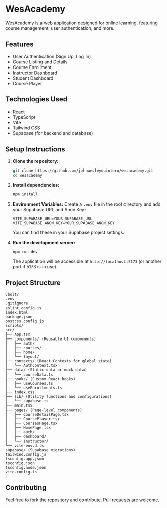 # WesAcademy

WesAcademy is a web application designed for online learning, featuring course management, user authentication, and more.

## Features

- User Authentication (Sign Up, Log In)
- Course Listing and Details
- Course Enrollment
- Instructor Dashboard
- Student Dashboard
- Course Player

## Technologies Used

- React
- TypeScript
- Vite
- Tailwind CSS
- Supabase (for backend and database)

## Setup Instructions

1.  **Clone the repository:**
    ```bash
    git clone https://github.com/johnwesleyquintero/wesacademy.git
    cd wesacademy
    ```

2.  **Install dependencies:**
    ```bash
    npm install
    ```

3.  **Environment Variables:**
    Create a `.env` file in the root directory and add your Supabase URL and Anon Key:
    ```
    VITE_SUPABASE_URL=YOUR_SUPABASE_URL
    VITE_SUPABASE_ANON_KEY=YOUR_SUPABASE_ANON_KEY
    ```
    You can find these in your Supabase project settings.

4.  **Run the development server:**
    ```bash
    npm run dev
    ```

    The application will be accessible at `http://localhost:5173` (or another port if 5173 is in use).

## Project Structure

```
.bolt/
.env
.gitignore
eslint.config.js
index.html
package.json
postcss.config.js
scripts/
src/
├── App.tsx
├── components/ (Reusable UI components)
│   ├── auth/
│   ├── courses/
│   ├── home/
│   └── layout/
├── contexts/ (React Contexts for global state)
│   └── AuthContext.tsx
├── data/ (Static data or mock data)
│   └── courseData.ts
├── hooks/ (Custom React hooks)
│   ├── useCourses.ts
│   └── useEnrollments.ts
├── index.css
├── lib/ (Utility functions and configurations)
│   └── supabase.ts
├── main.tsx
├── pages/ (Page-level components)
│   ├── CourseDetailPage.tsx
│   ├── CoursePlayer.tsx
│   ├── CoursesPage.tsx
│   ├── HomePage.tsx
│   ├── auth/
│   ├── dashboard/
│   └── instructor/
└── vite-env.d.ts
supabase/ (Supabase migrations)
tailwind.config.js
tsconfig.app.json
tsconfig.json
tsconfig.node.json
vite.config.ts
```

## Contributing

Feel free to fork the repository and contribute. Pull requests are welcome.